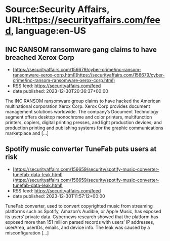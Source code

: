 # Source:Security Affairs, URL:https://securityaffairs.com/feed, language:en-US

## INC RANSOM ransomware gang claims to have breached Xerox Corp
 - [https://securityaffairs.com/156679/cyber-crime/inc-ransom-ransomware-xerox-corp.html](https://securityaffairs.com/156679/cyber-crime/inc-ransom-ransomware-xerox-corp.html)
 - RSS feed: https://securityaffairs.com/feed
 - date published: 2023-12-30T20:36:37+00:00

The INC RANSOM ransomware group claims to have hacked the American multinational corporation Xerox Corp. Xerox Corp provides document management solutions worldwide. The company&#8217;s Document Technology segment offers desktop monochrome and color printers, multifunction printers, copiers, digital printing presses, and light production devices; and production printing and publishing systems for the graphic communications marketplace and [&#8230;]

## Spotify music converter TuneFab puts users at risk
 - [https://securityaffairs.com/156659/security/spotify-music-converter-tunefab-data-leak.html](https://securityaffairs.com/156659/security/spotify-music-converter-tunefab-data-leak.html)
 - RSS feed: https://securityaffairs.com/feed
 - date published: 2023-12-30T11:57:12+00:00

TuneFab converter, used to convert copyrighted music from streaming platforms such as Spotify, Amazon’s Audible, or Apple Music, has exposed its users&#8217; private data. Cybernews research showed that the platform has exposed more than 151 million parsed records with users’ IP addresses, userArea, userIDs, emails, and device info. The leak was caused by a misconfiguration [&#8230;]

